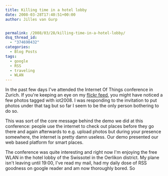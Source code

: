 ```yaml
---
title: Killing time in a hotel lobby
date: 2008-03-28T17:40:51+00:00
author: Jilles van Gurp


permalink: /2008/03/28/killing-time-in-a-hotel-lobby/
dsq_thread_id:
  - "374690432"
categories:
  - Blog Posts
tags:
  - google
  - RSS
  - traveling
  - WLAN
---
```

In the past few days I've attended the Internet Of Things conference in Zurich. If you're keeping an eye on my [flickr feed](http://flickr.com/photos/jillesvangurp/), you might have noticed a few photos tagged with iot2008. I was responding to the invitation to put photos under that tag but so far I seem to be the only person bothering to do so.

This was sort of the core message behind the demo we did at this conference: people use the internet to check out places before they go there and again afterwards to e.g. upload photos but during your presence somewhere, the internet is pretty damn useless. Our demo presented our web based platform for smart places.

The conference was quite interesting and right now I'm enjoying the free WLAN in the hotel lobby of the Swissotel in the Oerlikon district. My plane isn't leaving until 19:00, I've read my mail, had my daily dose of RSS goodness on google reader and am now thoroughly bored. So  
